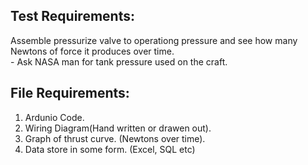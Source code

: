 ## Test Requirements:
Assemble pressurize valve to operationg pressure and see how many Newtons of force it produces over time.   
    - Ask NASA man for tank pressure used on the craft.  
    
## File Requirements:
1. Ardunio Code.  
2. Wiring Diagram(Hand written or drawen out).  
3. Graph of thrust curve. (Newtons over time).  
4. Data store in some form. (Excel, SQL etc)  
